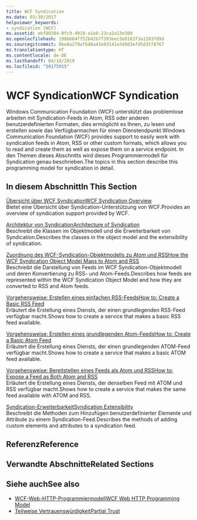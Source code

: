 ```yaml
---
title: WCF Syndication
ms.date: 03/30/2017
helpviewer_keywords:
- syndication [WCF]
ms.assetid: ebf80384-0fc9-4919-a1e8-23ca2a13e300
ms.openlocfilehash: 198b664ff52b42b7f393eec3e8162f3a12037d9d
ms.sourcegitcommit: 0be8a279af6d8a43e03141e349d3efd5d35f8767
ms.translationtype: HT
ms.contentlocale: de-DE
ms.lasthandoff: 04/18/2019
ms.locfileid: "59175915"
---
```

# <a name="wcf-syndication"></a><span data-ttu-id="a55ac-102">WCF Syndication</span><span class="sxs-lookup"><span data-stu-id="a55ac-102">WCF Syndication</span></span>
<span data-ttu-id="a55ac-103">Windows Communication Foundation (WCF) unterstützt das problemlose arbeiten mit Syndication-Feeds in Atom, RSS oder anderen benutzerdefinierten Formaten, dies ermöglicht es Ihnen, zu lesen und erstellen sowie das Verfügbarmachen für einen Dienstendpunkt.</span><span class="sxs-lookup"><span data-stu-id="a55ac-103">Windows Communication Foundation (WCF) provides support to easily work with syndication feeds in Atom, RSS or other custom formats, which allows you to read and create them as well as expose them on a service endpoint.</span></span> <span data-ttu-id="a55ac-104">In den Themen dieses Abschnitts wird dieses Programmiermodell für Syndication genau beschrieben.</span><span class="sxs-lookup"><span data-stu-id="a55ac-104">The topics in this section describe this programming model for syndication in detail.</span></span>  
  
## <a name="in-this-section"></a><span data-ttu-id="a55ac-105">In diesem Abschnitt</span><span class="sxs-lookup"><span data-stu-id="a55ac-105">In This Section</span></span>  
 [<span data-ttu-id="a55ac-106">Übersicht über WCF Syndication</span><span class="sxs-lookup"><span data-stu-id="a55ac-106">WCF Syndication Overview</span></span>](../../../../docs/framework/wcf/feature-details/wcf-syndication-overview.md)  
 <span data-ttu-id="a55ac-107">Bietet eine Übersicht über Syndication-Unterstützung von WCF.</span><span class="sxs-lookup"><span data-stu-id="a55ac-107">Provides an overview of syndication support provided by WCF.</span></span>  
  
 [<span data-ttu-id="a55ac-108">Architektur von Syndication</span><span class="sxs-lookup"><span data-stu-id="a55ac-108">Architecture of Syndication</span></span>](../../../../docs/framework/wcf/feature-details/architecture-of-syndication.md)  
 <span data-ttu-id="a55ac-109">Beschreibt die Klassen im Objektmodell und die Erweiterbarkeit von Syndication.</span><span class="sxs-lookup"><span data-stu-id="a55ac-109">Describes the classes in the object model and the extensibility of syndication.</span></span>  
  
 [<span data-ttu-id="a55ac-110">Zuordnung des WCF-Syndication-Objektmodells zu Atom und RSS</span><span class="sxs-lookup"><span data-stu-id="a55ac-110">How the WCF Syndication Object Model Maps to Atom and RSS</span></span>](../../../../docs/framework/wcf/feature-details/how-the-wcf-syndication-object-model-maps-to-atom-and-rss.md)  
 <span data-ttu-id="a55ac-111">Beschreibt die Darstellung von Feeds im WCF Syndication-Objektmodell und deren Konvertierung zu RSS- und Atom-Feeds.</span><span class="sxs-lookup"><span data-stu-id="a55ac-111">Describes how feeds are represented within the WCF Syndication Object Model and how they are converted to RSS and Atom feeds.</span></span>  
  
 [<span data-ttu-id="a55ac-112">Vorgehensweise: Erstellen eines einfachen RSS-Feeds</span><span class="sxs-lookup"><span data-stu-id="a55ac-112">How to: Create a Basic RSS Feed</span></span>](../../../../docs/framework/wcf/feature-details/how-to-create-a-basic-rss-feed.md)  
 <span data-ttu-id="a55ac-113">Erläutert die Erstellung eines Diensts, der einen grundlegenden RSS-Feed verfügbar macht.</span><span class="sxs-lookup"><span data-stu-id="a55ac-113">Shows how to create a service that makes a basic RSS feed available.</span></span>  
  
 [<span data-ttu-id="a55ac-114">Vorgehensweise: Erstellen eines grundlegenden Atom-Feeds</span><span class="sxs-lookup"><span data-stu-id="a55ac-114">How to: Create a Basic Atom Feed</span></span>](../../../../docs/framework/wcf/feature-details/how-to-create-a-basic-atom-feed.md)  
 <span data-ttu-id="a55ac-115">Erläutert die Erstellung eines Diensts, der einen grundlegenden ATOM-Feed verfügbar macht.</span><span class="sxs-lookup"><span data-stu-id="a55ac-115">Shows how to create a service that makes a basic ATOM feed available.</span></span>  
  
 [<span data-ttu-id="a55ac-116">Vorgehensweise: Bereitstellen eines Feeds als Atom und RSS</span><span class="sxs-lookup"><span data-stu-id="a55ac-116">How to: Expose a Feed as Both Atom and RSS</span></span>](../../../../docs/framework/wcf/feature-details/how-to-expose-a-feed-as-both-atom-and-rss.md)  
 <span data-ttu-id="a55ac-117">Erläutert die Erstellung eines Diensts, der denselben Feed mit ATOM und RSS verfügbar macht.</span><span class="sxs-lookup"><span data-stu-id="a55ac-117">Shows how to create a service that makes the same feed available with ATOM and RSS.</span></span>  
  
 [<span data-ttu-id="a55ac-118">Syndication-Erweiterbarkeit</span><span class="sxs-lookup"><span data-stu-id="a55ac-118">Syndication Extensibility</span></span>](../../../../docs/framework/wcf/feature-details/syndication-extensibility.md)  
 <span data-ttu-id="a55ac-119">Beschreibt die Methoden zum Hinzufügen benutzerdefinierter Elemente und Attribute zu einem Syndication-Feed.</span><span class="sxs-lookup"><span data-stu-id="a55ac-119">Describes the methods of adding custom elements and attributes to a syndication feed.</span></span>  
  
## <a name="reference"></a><span data-ttu-id="a55ac-120">Referenz</span><span class="sxs-lookup"><span data-stu-id="a55ac-120">Reference</span></span>  
  
## <a name="related-sections"></a><span data-ttu-id="a55ac-121">Verwandte Abschnitte</span><span class="sxs-lookup"><span data-stu-id="a55ac-121">Related Sections</span></span>  
  
## <a name="see-also"></a><span data-ttu-id="a55ac-122">Siehe auch</span><span class="sxs-lookup"><span data-stu-id="a55ac-122">See also</span></span>

- [<span data-ttu-id="a55ac-123">WCF-Web-HTTP-Programmiermodell</span><span class="sxs-lookup"><span data-stu-id="a55ac-123">WCF Web HTTP Programming Model</span></span>](../../../../docs/framework/wcf/feature-details/wcf-web-http-programming-model.md)
- [<span data-ttu-id="a55ac-124">Teilweise Vertrauenswürdigkeit</span><span class="sxs-lookup"><span data-stu-id="a55ac-124">Partial Trust</span></span>](../../../../docs/framework/wcf/feature-details/partial-trust.md)
